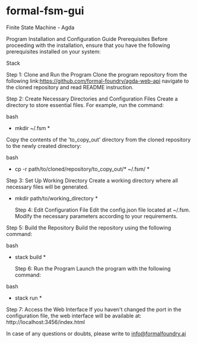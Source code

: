# formal-fsm-gui 
Finite State Machine - Agda 

Program Installation and Configuration Guide
Prerequisites
Before proceeding with the installation, ensure that you have the following prerequisites installed on your system:

Stack

Step 1: Clone and Run the Program
Clone the program repository from the following link:https://github.com/formal-foundry/agda-web-api
navigate to the cloned repository and read README instruction.

Step 2: Create Necessary Directories and Configuration Files
Create a directory to store essential files. For example, run the command:

bash
* mkdir ~/.fsm *

Copy the contents of the 'to_copy_out' directory from the cloned repository to the newly created directory:

bash
* cp -r path/to/cloned/repository/to_copy_out/* ~/.fsm/ *

Step 3: Set Up Working Directory
Create a working directory where all necessary files will be generated.

* mkdir path/to/working_directory *

  Step 4: Edit Configuration File
Edit the config.json file located at ~/.fsm.
Modify the necessary parameters according to your requirements.

Step 5: Build the Repository
Build the repository using the following command:

bash
* stack build *

  Step 6: Run the Program
Launch the program with the following command:

bash
* stack run *


Step 7: Access the Web Interface
If you haven't changed the port in the configuration file, the web interface will be available at:
http://localhost:3456/index.html




In case of any questions or doubts, please write to info@formalfoundry.ai


